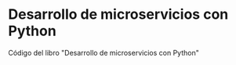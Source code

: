 # Desarrollo de microservicios con Python
Código del libro "Desarrollo de microservicios con Python"
